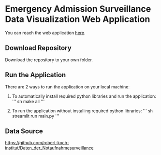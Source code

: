 # Emergency Admission Surveillance Data Visualization Web Application

You can reach the web application [here](https://datavisualizationproject.streamlit.app/).

## Download Repository

Download the repository to your own folder.

## Run the Application

There are 2 ways to run the application on your local machine:

1. To automatically install required python libraries and run the application:
''' sh
make all
'''

2. To run the application without installing required python libraries:
''' sh
streamlit run main.py
'''

## Data Source
https://github.com/robert-koch-institut/Daten_der_Notaufnahmesurveillance
